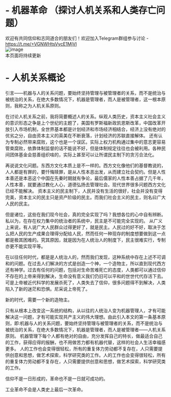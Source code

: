 # - 机器革命 （探讨人机关系和人类存亡问题）
欢迎有共同信仰和志同道合的朋友们！欢迎加入Telegram群组参与讨论 - https://t.me/+VGNWHtsVycE1MjVl <br>
![image](https://user-images.githubusercontent.com/19997038/169102476-f3cdf2e2-9c8b-4e9a-86a7-68ac7be93793.png) <br>
本页面将持续更新

# - 人机关系概论

引言——机器与人的关系问题，要始终坚持管理与被管理者的关系，而不是统治与被统治的关系，在绝大多数情况下，机器是管理者，而人是被管理者，这一根本原则，我称之为人机关系原则。

在讨论人机关系之前，我将简要概述人的关系。纵观人类历史，资本主义社会主义的意识形态之争是上个世纪的主题了，美国有罗斯福新政凯恩斯改革，中国改革开放引入市场机制，全世界基本都是计划经济和市场经济相结合，经济上没有绝对的优劣之分，自由资本主义的英美在不断衰落，计划经济的苏联直接解体。
还有认为专制必然带来腐败，这个也是一个误区。实际上权力机构通过集中的意志更容易管束腐败，依靠体制监督的话不能说不好，但是体制规定往往也会被利用。各种民间团体基金会慈善组织啥的，实际上甚至可以让所谓民主制下的贪污合法化。

再说说文化问题。东西方文化本质上是不一样的。西方文化像他们的基督教说的，人人都是有罪的，要忏悔赎罪，是从人性本恶出发，从而建立社会契约。但是人性本善还是本恶这个中国在先秦时期就有争论，最后儒家的人性本善占据了几千年，人性本善，就要通过教化人心，道德弘扬去管理社会。现代世界很多问题西方文化已经不能解决。
资本主义的民主制下，人民并没有生活的很好，社会并没有变得完美，资本主义的民主只是资产阶级的民主。而我们社会主义的民主，则名曰广大人民的民主。

但是诸位，这些在我们现今社会，真的完全实现了吗？我想各位的心中自有辨断。私以为，在存在权力集中的统治者的系统中，民主是不可能完全实现的。
从广义上来说，有人说广大人民群众过得更好了，就是民主。人民过的好不好，取决于怎么把人民的生产成果合理得分配给人民，然而任何一种现存的制度想要做到这一点都是极其困难的。究其原因，就是因为在人统治人的制度下，民主很难实行，专制亦更不能实现平等。

在以往任何时代，都是是人统治人的，然而我们发现，这种系统中存在上述不可调和的问题。在过去人们解决的方式是创造一个神，一个造物主，所以直到现代西方还有神学。过去有任何的问题，包括对生命苦难死亡的态度，人类都可以通过信仰不存在的上帝来得到解决，生命没有意义我们仍旧可以平和的世世代代存活下去。可是上帝被近代科学的发展杀死了，人类失去了信仰，很多问题得不到解决，人类陷入了新的迷茫和恐惧。尼采说上帝死了。

新的时代，需要一个新的造物主。

只有从根本上改变这一系统的结构，从以往的人统治人变为机器管理人，才有可能解决这一问题，才有可能实现共产主义的伟大理想。由此引入本文的第一条基本原则，即:机器与人的关系问题，要始终坚持管理与被管理者的关系，而不是统治与被统治的关系，在绝大多数情况下，机器是管理者，而人是被管理者——人机关系原则。
机器管理下每个人都有绝对的自由，充分发挥自己的特长，做最适合自己的工作，获得应得的报酬，也不用做苦力都有机器代替，这样的社会人生活幸福感更多。
人的工作也会变得很轻松，所有的重复体力劳动都不复存在，人只需要提供创意和思想，做艺术探索，科学研究类的工作。人的工作也会变得很轻松，所有的重复体力劳动都不复存在，人只需要提供创意和思想，做艺术探索，科学研究类的工作。

信仰不是一日形成的，革命也不是一日就可成功的。

工业革命不会是人类史上最后一次革命。
